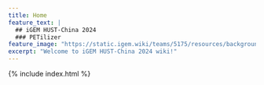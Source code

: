 ```yaml
---
title: Home
feature_text: |
  ## iGEM HUST-China 2024
  ### PETilizer
feature_image: "https://static.igem.wiki/teams/5175/resources/background/bg-05.png"
excerpt: "Welcome to iGEM HUST-China 2024 wiki!"
---
```


<!-- Include lottie animation -->
<!-- <lottie-player id="lottie-animation" src="https://static.igem.wiki/teams/5175/static/lottie-seed.json" background="#B5DDC5" speed="1" direction="1" mode="bounce" loop autoplay></lottie-player> -->


{% include index.html %}


